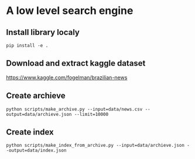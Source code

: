# A low level search engine

## Install library localy

```
pip install -e .
```

## Download and extract kaggle dataset

https://www.kaggle.com/fogelman/brazilian-news

## Create archieve

```
python scripts/make_archive.py --input=data/news.csv --output=data/archieve.json --limit=10000
```

## Create index

```
python scripts/make_index_from_archive.py --input=data/archieve.json --output=data/index.json
```

